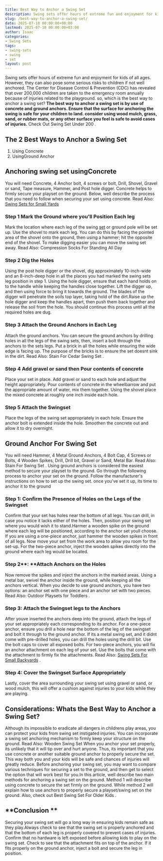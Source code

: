 ```yaml
---
title: Best Way to Anchor a Swing Set
description: Swing sets offer hours of extreme fun and enjoyment for kids of all ages. However, they can also pose some serious risks to children if not well anchored. The...
slug: /best-way-to-anchor-a-swing-set/
date: 2025-07-10 00:00:00+00:00
lastmod: 2025-07-10 00:00:00+03:00
author: Isaac
categories:
- Swing Sets
tags:
- swing-sets
- swing
- set
layout: post
---
```

Swing sets offer hours of extreme fun and enjoyment for kids of all ages. However, they can also pose some serious risks to children if not well anchored.
The
Center for Disease Control & Prevention (CDC)
has revealed that over 200,000 children are taken to the emergency room annually because of injuries related to the playground. so, which is the best way to anchor a swing set?
**The best way to anchor a swing set is by use of concrete and ground anchors. Ensure that the surface for anchoring the swing is safe for your children to land. consider using wood mulch, grass, sand, or rubber mats, or any other surface you feel is safe to avoid cases of injuries.**
Check Out
Swing Set Under 200
.
## The 2 Best Ways to Anchor a Swing Set
1. Using Concrete
2. UsingGround Anchor
## Anchoring swing set using**Concrete**
You will need Concrete, 4 Anchor bolt, 4 screws or bolt, Drill, Shovel, Gravel or sand, Tape measure, Hammer, and Post hole digger.
Concrete helps to firmly secure your playset on the ground. Below, well describe the process that you need to follow when securing your set using concrete.
Read Also:
[Swing Sets for Small Yards](https://pestpolicy.com/best-[swing-sets](https://pestpolicy.com/best-swing-set-for-older-kids/)-for-small-yards/)
### **Step 1 Mark the Ground where you'll Position Each leg**
Mark the location where each leg of the swing [set](https://pestpolicy.com/best-swing-set-under-200/) or ground pole will be set up. Use the shovel to mark each leg.
You can do this by facing the pointed area of the shovel onto the ground, then using a hammer; hit the opposite end of the shovel. To make digging easier you can move the swing set away.
Read Also:
Compression Socks For Standing All Day
### **Step 2 Dig the Holes**
Using the post hole digger or the shovel, dig approximately 10-inch-wide and an 8-inch-deep hole in all the places you had marked the swing sets leg position in step 1.
Using the hole digger, ensure that each hand holds on to the handle while keeping the handles close together. Lift the digger up, and then using force to bring it towards the ground.
The blades of the digger will penetrate the soils top layer, taking hold of the dirt.Raise up the hole digger and keep the handles apart, then push them back together and release the soil from the hole. You should continue this process until all the required holes are dug.
### **Step 3 Attach the Ground Anchors in Each Leg**
Attach the ground anchors. You can secure the ground anchors by drilling holes in all the legs of the swing sets, then, insert a bolt through the anchors to the sets legs. Put a brick in all the holes while ensuring the wide edge is facing up.
The purpose of the bricks is to ensure the set doesnt sink in the dirt. Read Also:
Stain For Cedar Swing Set
.
### **Step 4 Add gravel or sand then Pour contents of concrete**
Place your set in place. Add gravel or sand to each hole and adjust the height appropriately. Pour contents of concrete in the wheelbarrow and put the appropriate amount of water, mix them together. Using the shovel place the mixed concrete at roughly one inch inside each hole.
### **Step 5 Attach the Swingset**
Place the legs of the swing set appropriately in each hole. Ensure the anchor bolt is extended inside the hole. Smoothen the concrete out and allow it to dry overnight.
## **Ground Anchor For Swing Set**
You will need Hammer, 4 Metal Ground Anchors, 4 Bolt Cap, 4 Screws or Bolts, 4 Wooden Spikes, Drill, Drill bit, Gravel or Sand, Metal Bar. Read Also:
Stain For Swing Set
.
Using ground anchors is considered the easiest method to secure your playset to the ground. Go through the following process to anchor your set on the ground.
Follow the manufacturer's instructions on how to set up the swing set. once you've set it up, its time to anchor it to the ground
### **Step 1: Confirm the Presence of Holes on the Legs of the Swingset**
Confirm that your set has holes near the bottom of all legs. You can drill, in case you notice it lacks either of the holes.
Then, position your swing set where you would wish it to stand.Harmer a wooden spike on the ground where each leg will be positioned, according to the anchor set youll choose.
If you are using a one-piece anchor, just hammer the wooden spikes in front of all legs. Now move your set from the work area to allow you room for the set-up.
For the two-piece anchor, inject the wooden spikes directly into the ground where each leg would be located.
### **Step 2****: ****Attach Anchors on the Holes**
Now remove the spikes and inject the anchors in the marked areas. Using a metal bar, swivel the anchor inside the ground, while keeping all the anchors vertical.
When you decide to use ground anchors, you have two options: an anchor set with one piece and an anchor set with two pieces.
Read Also:
Outdoor Playsets for Toddlers
.
### **Step 3: Attach the Swingset legs to the Anchors**
After youve inserted the anchors deep into the ground, attach the legs of your set appropriately each corresponding to its anchor.
For a one-piece anchor, ensure you drill a hole near the bottom of the leg of the swingset and bolt it through to the ground anchor.
If its a metal swing set, and it didnt come with pre-drilled holes, you can drill the holes using the drill bit. Use the bolt caps to cover all exposed bolts.
For two-piece anchors, you will fix an anchor attachment on each leg of your set. Use the bolts that come with the attachment to firmly fix the attachments.
Read Also:
[Swing Sets For Small Backyards](https://pestpolicy.com/best-swing-sets-for-small-backyards/)
.
### **Step 4: Cover the Swingset Surface Appropriately**
Lastly, cover the area surrounding your swing set using gravel or sand, or wood mulch, this will offer a cushion against injuries to your kids while they are playing.
## Considerations: Whats the Best Way to Anchor a Swing Set?
Although its impossible to eradicate all dangers in childrens play areas, you can protect your kids from swing set instigated injuries. You can incorporate a swing set anchoring mechanism to firmly keep your structure on the ground.
Read Also:
Wooden Swing Set
When you anchor your set properly, its unlikely that it will tip over and hurt anyone. Thus, its important that you use concrete or another suitable ground anchor to properly secure the set. This way both you and your kids will be safe and chances of injuries will greatly reduce.
Before anchoring your swing set, you may want to compare various techniques for securing a set to the ground, and then get to select the option that will work best for you.In this article, well describe two main methods for anchoring a swing set on the ground.
Method 1 will describe using concrete to secure the set firmly on the ground. While method 2 will explain how to use anchors to properly secure a playset/swing set on the ground. Also, check out
Best Swing Set For Older Kids
.
## **Conclusion **
Securing your swing set will go a long way in ensuring kids remain safe as they play.Always check to see that the swing set is properly anchored and that the bottom of each leg is properly covered to prevent cases of injuries.
Confirm that no hardware is left exposed before allowing kids to play on the swing set. Check to see that the attachment fits on top of the anchor. If it fits properly on the ground anchor, inject a bolt and secure the leg in position.

